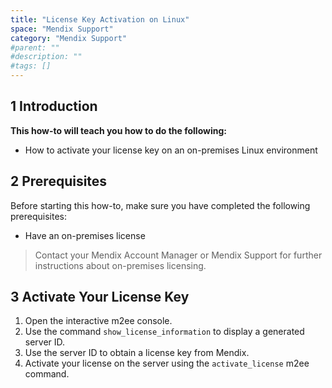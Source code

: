 ```yaml
---
title: "License Key Activation on Linux"
space: "Mendix Support"
category: "Mendix Support"
#parent: ""
#description: ""
#tags: []
---
```


## 1 Introduction


**This how-to will teach you how to do the following:**

*   How to activate your license key on an on-premises Linux environment

## 2 Prerequisites

Before starting this how-to, make sure you have completed the following prerequisites:

*   Have an on-premises license

> Contact your Mendix Account Manager or Mendix Support for further instructions about on-premises licensing.

## 3 Activate Your License Key

1.  Open the interactive m2ee console.
2.  Use the command `show_license_information` to display a generated server ID.
3.  Use the server ID to obtain a license key from Mendix.
4.  Activate your license on the server using the `activate_license` m2ee command.
